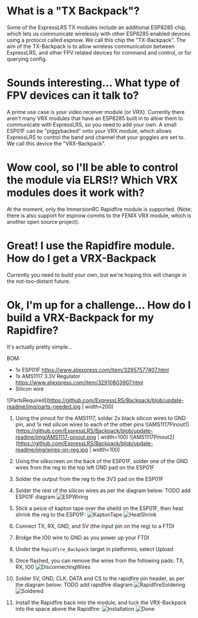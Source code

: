 # What is a "TX Backpack"?
Some of the ExpressLRS TX modules include an additional ESP8285 chip, which lets us communicate wirelessly with other ESP8285 enabled devices using a protocol called espnow. We call this chip the "TX-Backpack". The aim of the TX-Backpack is to allow wireless communication between ExpressLRS, and other FPV related devices for command and control, or for querying config.

# Sounds interesting... What type of FPV devices can it talk to?
 A prime use case is your video receiver module (or VRX). Currently there aren't many VRX modules that have an ESP8285 built in to allow them to communicate with ExpressLRS, so you need to add your own. A small ESP01F can be "piggybacked" onto your VRX module, which allows ExpressLRS to control the band and channel that your goggles are set to. We call this device the "VRX-Backpack". 

# Wow cool, so I'll be able to control the module via ELRS!? Which VRX modules does it work with?
At the moment, only the ImmersionRC Rapidfire module is supported.
(Note: there is also support for espnow comms to the FENIX VRX module, which is another open source project).

# Great! I use the Rapidfire module. How do I get a VRX-Backpack
Currently you need to build your own, but we're hoping this will change in the not-too-distant future.

# Ok, I'm up for a challenge... How do I build a VRX-Backpack for my Rapidfire?
It's actually pretty simple...

BOM:
- 1x ESP01F https://www.aliexpress.com/item/32957577407.html
- 1x AMS1117 3.3V Regulator https://www.aliexpress.com/item/32910803907.html
- Silicon wire

![PartsRequired](https://github.com/ExpressLRS/Backpack/blob/update-readme/img/parts-needed.jpg | width=200)

1. Using the pinout for the AMS1117, solder 2x black silicon wires to GND pin, and 1x red silicon wires to each of the other pins
![AMS1117Pinout1](https://github.com/ExpressLRS/Backpack/blob/update-readme/img/AMS1117-pinout.png | width=100)
![AMS1117Pinout2](https://github.com/ExpressLRS/Backpack/blob/update-readme/img/wires-on-reg.jpg | width=100)

2. Using the silkscreen on the back of the ESP01F, solder one of the GND wires from the reg to the top left GND pad on the ESP01F
3. Solder the output from the reg to the 3V3 pad on the ESP01F
4. Solder the rest of the silicon wires as per the diagram below:
TODO add ESP01F diagram
![ESPWiring](https://github.com/ExpressLRS/Backpack/blob/update-readme/img/reg-on-esp.jpg)

5. Stick a peice of kapton tape over the sheild on the ESP01F, then heat shrink the reg to the ESP01F:
![KaptonTape](https://github.com/ExpressLRS/Backpack/blob/update-readme/img/kapton-tape.jpg)
![HeatShrink](https://github.com/ExpressLRS/Backpack/blob/update-readme/img/heat-shrink.jpg)

6. Connect TX, RX, GND, and 5V (the input pin on the reg) to a FTDI
7. Bridge the IO0 wire to GND as you power up your FTDI
8. Under the `Rapidfire_Backpack` target in platformio, select Upload
9. Once flashed, you can remove the wires from the following pads: TX, RX, IO0
![DisconnectingWires](https://github.com/ExpressLRS/Backpack/blob/update-readme/img/disconnecting-wires-post-flash.jpg)

10. Solder 5V, GND, CLK, DATA and CS to the rapidfire pin header, as per the diagram below:
TODO add rapidfire diagram
![RapidfireSoldering](https://github.com/ExpressLRS/Backpack/blob/update-readme/img/esp-on-rf.jpg)
![Soldered](https://github.com/ExpressLRS/Backpack/blob/update-readme/img/up-top-of-rf.jpg)

11. Install the Rapidfire back into the module, and tuck the VRX-Backpack into the space above the Rapidfire:
![Installation](https://github.com/ExpressLRS/Backpack/blob/update-readme/img/installed.jpg)
![Done](https://github.com/ExpressLRS/Backpack/blob/update-readme/img/front-cover.jpg)
